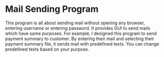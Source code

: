 # Mail Sending Program
This program is all about sending mail without opening any browser, entering username or entering password. It provides GUI to send mails which have same purposes. For example, I designed this program to send payment summary to customer. By entering their mail and selecting their payment summary file, it sends mail with predefined texts. You can change predefined texts based on your purpose.  
